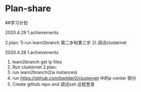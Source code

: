 # Plan-share
##学习计划

2020.4.29
1.achievements

2.plan:
1).run learn2branch 第二步和第三步
2).调试clusternet

2020.4.28
1.achievements
1) learn2branch get lp files
2) Run clusternet
2.plan:  
1) run learn2branch(2w instances)  
2) run  https://github.com/bwilder0/clusternet 中的p-center 部分  
3) Create github repo and 调试ssh 远程登录

